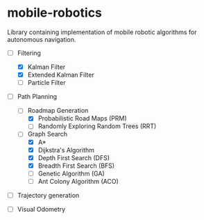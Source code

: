 # mobile-robotics
Library containing implementation of mobile robotic algorithms for autonomous navigation.
 
- [ ] Filtering
  - [x] Kalman Filter
  - [x] Extended Kalman Filter
  - [ ] Particle Filter
- [ ] Path Planning
  - [ ] Roadmap Generation
    - [x] Probabilistic Road Maps (PRM)
    - [ ] Randomly Exploring Random Trees (RRT)
  - [ ] Graph Search
    - [x] A*
    - [x] Dijkstra's Algorithm
    - [x] Depth First Search (DFS)
    - [x] Breadth First Search (BFS)
    - [ ] Genetic Algorithm (GA)
    - [ ] Ant Colony Algorithm (ACO)
- [ ] Trajectory generation
- [ ] Visual Odometry
 
 
 
